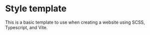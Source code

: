 # Style template

This is a basic template to use when creating a website using SCSS, 
Typescript, and Vite.